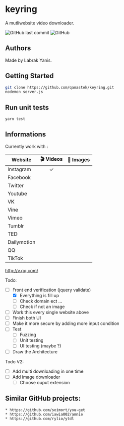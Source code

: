 # keyring
A mutliwebsite video downloader.

![GitHub last commit](https://img.shields.io/github/last-commit/qanastek/keyring.svg?style=flat-square)
![GitHub](https://img.shields.io/github/license/qanastek/keyring.svg?style=flat-square)

## Authors

Made by Labrak Yanis.

## Getting Started

```bash
git clone https://github.com/qanastek/keyring.git
nodemon server.js
```

## Run unit tests

```bash
yarn test
```

## Informations

Currently work with :

| Website      | 🎬 Videos  | 🌁 Images |
| ---------    |:----------:| ----------:|
| Instagram    | ✓          |            |
| Facebook     |            |            |
| Twitter      |            |            |
| Youtube      |            |            |
| VK           |            |            |
| Vine         |            |            |
| Vimeo        |            |            |
| Tumblr       |            |            |
| TED          |            |            |
| Dailymotion  |            |            |
| QQ           |            |            |
| TikTok       |            |            |

http://v.qq.com/

Todo:
- [ ] Front end verification (jquery validate)
	- [x] Everything is fill up
	- [ ] Check domain ect ...
	- [ ] Check if not an image
- [ ] Work this every single website above
- [ ] Finish both UI
- [ ] Make it more secure by adding more input condition
- [ ] Test
	- [ ] Fuzzing
	- [ ] Unit testing
	- [ ] UI testing (maybe ?)
- [ ] Draw the Architecture

Todo V2:
- [ ] Add multi downloading in one time
- [ ] Add image downloader
	- [ ] Choose ouput extension

## Similar GitHub projects:

	* https://github.com/soimort/you-get
	* https://github.com/iawia002/annie
	* https://github.com/rylio/ytdl
